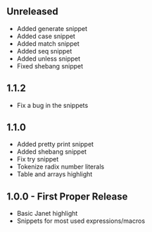 ## Unreleased
 * Added generate snippet
 * Added case snippet
 * Added match snippet
 * Added seq snippet
 * Added unless snippet
 * Fixed shebang snippet

## 1.1.2
 * Fix a bug in the snippets

## 1.1.0
 * Added pretty print snippet
 * Added shebang snippet
 * Fix try snippet
 * Tokenize radix number literals
 * Table and arrays highlight

## 1.0.0 - First Proper Release
 * Basic Janet highlight
 * Snippets for most used expressions/macros
